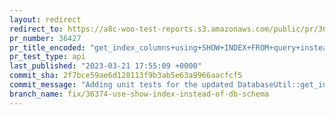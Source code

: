 ```yaml
---
layout: redirect
redirect_to: https://a8c-woo-test-reports.s3.amazonaws.com/public/pr/36427/api/index.html
pr_number: 36427
pr_title_encoded: "get_index_columns+using+SHOW+INDEX+FROM+query+instead+of+information_schema"
pr_test_type: api
last_published: "2023-03-21 17:55:09 +0000"
commit_sha: 2f7bce59ae6d128113f9b3ab5e63a9966aacfcf5
commit_message: "Adding unit tests for the updated DatabaseUtil::get_index_columns()"
branch_name: fix/36374-use-show-index-instead-of-db-schema
---
```

